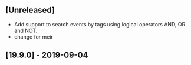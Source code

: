 ## [Unreleased]
- Add support to search events by tags using logical operators AND, OR and NOT.
- change for meir
## [19.9.0] - 2019-09-04
